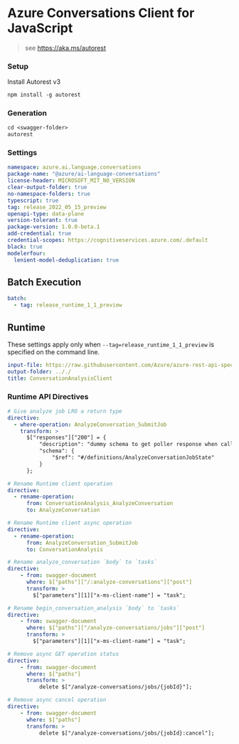 # Azure Conversations Client for JavaScript

> see https://aka.ms/autorest

### Setup

Install Autorest v3

```ps
npm install -g autorest
```

### Generation

```ps
cd <swagger-folder>
autorest
```

### Settings

```yaml
namespace: azure.ai.language.conversations
package-name: "@azure/ai-language-conversations"
license-header: MICROSOFT_MIT_NO_VERSION
clear-output-folder: true
no-namespace-folders: true
typescript: true
tag: release_2022_05_15_preview
openapi-type: data-plane
version-tolerant: true
package-version: 1.0.0-beta.1
add-credential: true
credential-scopes: https://cognitiveservices.azure.com/.default
black: true
modelerfour:
  lenient-model-deduplication: true
```

## Batch Execution

```yaml
batch:
  - tag: release_runtime_1_1_preview
```

## Runtime

These settings apply only when `--tag=release_runtime_1_1_preview` is specified on the command line.

```yaml $(tag) == 'release_runtime_1_1_preview'
input-file: https://raw.githubusercontent.com/Azure/azure-rest-api-specs/e7f37e4e43b1d12fd1988fda3ed39624c4b23303/specification/cognitiveservices/data-plane/Language/preview/2022-05-15-preview/analyzeconversations.json
output-folder: .././
title: ConversationAnalysisClient
```

### Runtime API Directives

```yaml $(tag) == 'release_runtime_1_1_preview'
# Give analyze job LRO a return type
directive:
  - where-operation: AnalyzeConversation_SubmitJob
    transform: >
      $["responses"]["200"] = {
          "description": "dummy schema to get poller response when calling .result()",
          "schema": {
              "$ref": "#/definitions/AnalyzeConversationJobState"
          }
      };
```

```yaml $(tag) == 'release_runtime_1_1_preview'
# Rename Runtime client operation
directive:
  - rename-operation:
      from: ConversationAnalysis_AnalyzeConversation
      to: AnalyzeConversation
```

```yaml $(tag) == 'release_runtime_1_1_preview'
# Rename Runtime client async operation
directive:
  - rename-operation:
      from: AnalyzeConversation_SubmitJob
      to: ConversationAnalysis
```

```yaml $(tag) == 'release_runtime_1_1_preview'
# Rename analyze_conversation `body` to `tasks`
directive:
    - from: swagger-document
      where: $["paths"]["/:analyze-conversations"]["post"]
      transform: >
        $["parameters"][1]["x-ms-client-name"] = "task";
```

```yaml $(tag) == 'release_runtime_1_1_preview'
# Rename begin_conversation_analysis `body` to `tasks`
directive:
    - from: swagger-document
      where: $["paths"]["/analyze-conversations/jobs"]["post"]
      transform: >
        $["parameters"][1]["x-ms-client-name"] = "task";
```

```yaml $(tag) == 'release_runtime_1_1_preview'
# Remove async GET operation status
directive:
    - from: swagger-document
      where: $["paths"]
      transform: >
          delete $["/analyze-conversations/jobs/{jobId}"];
```

```yaml $(tag) == 'release_runtime_1_1_preview'
# Remove async cancel operation
directive:
    - from: swagger-document
      where: $["paths"]
      transform: >
          delete $["/analyze-conversations/jobs/{jobId}:cancel"];
```